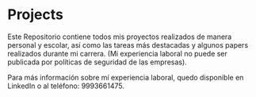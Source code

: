 # Projects
Este Repositorio contiene todos mis proyectos realizados de manera personal y escolar, así como las tareas más destacadas y algunos papers realizados durante mi carrera. (Mi experiencia laboral no puede ser publicada por políticas de seguridad de las empresas).

Para más información sobre mí experiencia laboral, quedo disponible en LinkedIn o al teléfono: 9993661475.
